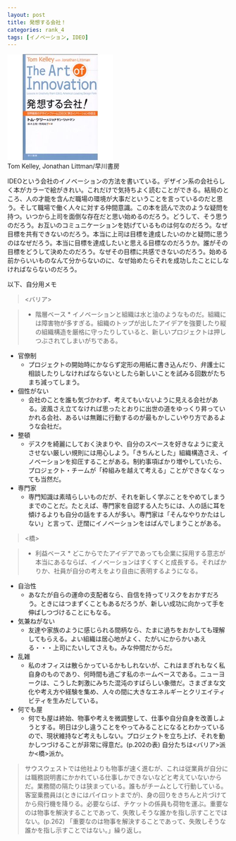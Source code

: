 ```yaml
---
layout: post
title: 発想する会社！
categories: rank_4
tags: [イノベーション, IDEO]
---
```



<div class="book"><div class="book_image"><a href="http://www.amazon.co.jp/dp/415208426X"><img src="/images/the_art_of_innovation.jpg"></img></a></div><div class="book_info">Tom Kelley, Jonathan Littman/早川書房</div><div class="clear"></div></div>

IDEOという会社のイノベーションの方法を書いている。デザイン系の会社らしく本がカラーで絵がきれい。これだけで気持ちよく読むことができる。結局のところ、人の才能を含んだ職場の環境が大事だということを言っているのだと思う。そして職場で働く人々に対する仲間意識。この本を読んで次のような疑問を持つ。いつから上司を面倒な存在だと思い始めるのだろう。どうして、そう思うのだろう。お互いのコミュニケーションを妨げているものは何なのだろう。なぜ目標を共有できないのだろう。本当に上司は目標を達成したいのかと疑問に思うのはなぜだろう。本当に目標を達成したいと思える目標なのだろうか。誰がその目標をどうして決めたのだろう。なぜその目標に共感できないのだろう。始める前からいいものなんて分からないのに、なぜ始めたらそれを成功したことにしなければならないのだろう。 

以下、自分用メモ<!--more-->

> <バリア> 

> * 階層ベース
    * イノベーションと組織は水と油のようなものだ。組織には障害物が多すぎる。組織のトップが出したアイデアを強要したり縦の組織構造を厳格に守ったりしていると、新しいプロジェクトは押しつぶされてしまいがちである。 
* 官僚制
    * プロジェクトの開始時にかならず定形の用紙に書き込んだり、弁護士に相談したりしなければならないとしたら新しいことを試みる回数がたちまち減ってしまう。 
* 個性がない 
    * 会社のことを誰も気づかわず、考えてもいないように見える会社がある。波風さえ立てなければ思ったとおりに出世の道をゆっくり昇っていかれる会社、あるいは無難に行動するのが最もかしこいやり方であるような会社だ。 
* 整頓 
    * デスクを綺麗にしておく決まりや、自分のスペースを好きなように変えさせない厳しい規則には用心しよう。「きちんとした」組織構造さえ、イノベーションを抑圧することがある。制約事項ばかり増やしていたら、プロジェクト・チームが「枠組みを越えて考える」ことができなくなっても当然だ。 
* 専門家 
    * 専門知識は素晴らしいものだが、それを新しく学ぶことをやめてしまうまでのことだ。たとえば、専門家を自認する人たちには、人の話に耳を傾けるよりも自分の話をする人が多い。専門家は「そんなやりかたはしない」と言って、迂闊にイノベーションをはばんでしまうことがある。 

> <橋>

> * 利益ベース 
    * どこからでたアイデアであっても企業に採用する意志が本当にあるならば、イノベーションはすくすくと成長する。そればかりか、社員が自分の考えをより自由に表明するようになる。 
* 自治性 
    * あなたが自らの運命の支配者なら、自信を持ってリスクをおかすだろう。ときにはつまずくこともあるだろうが、新しい成功に向かって手を伸ばしつづけることにもなる。 
* 気兼ねがない 
    * 友達や家族のように感じられる間柄なら、たまに過ちをおかしても理解してもらえる。よい組織は居心地がよく、たがいにからかいあえる・・・上司にたいしてさえも。みな仲間だからだ。 
* 乱雑 
    * 私のオフィスは散らかっているかもしれないが、これはまぎれもなく私自身のものであり、何時間も過ごす私のホームベースである。ニューヨークは、こうした刺激にみちた混沌のすばらしい象徴だ。さまざまな文化や考え方や経験を集め、人々の間に大きなエネルギーとクリエイティビティを生みだしている。 
* 何でも屋 
    * 何でも屋は終始、物事や考えを微調整して、仕事や自分自身を改善しようとする。明日は少し違うことをやってみることになるとわかっているので、現状維持など考えもしない。プロジェクトを立ち上げ、それを動かしつづけることが非常に得意だ。(p.202の表) 自分たちは<バリア>派か<橋>派か。 

> サウスウェストでは他社よりも物事が速く進むが、これは従業員が自分には職務説明書にかかれている仕事しかできないなどと考えていないからだ。業務間の隔たりは狭まっている。誰もがチームとして行動している。客室乗務員は(ときにはパイロットまでが)、身の回りをきちんと片づけてから飛行機を降りる。必要ならば、チケットの係員も荷物を運ぶ。重要なのは物事を解決することであって、失敗しそうな誰かを指し示すことではない。(p.262) 「重要なのは物事を解決することであって、失敗しそうな誰かを指し示すことではない。」繰り返し。
